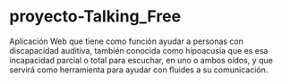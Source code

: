 # proyecto-Talking_Free
Aplicación Web que tiene como función ayudar a personas con discapacidad auditiva, también conocida como hipoacusia que es esa incapacidad parcial o total para escuchar, en uno o ambos oídos, y que servirá como herramienta para ayudar con fluides a su comunicación.
